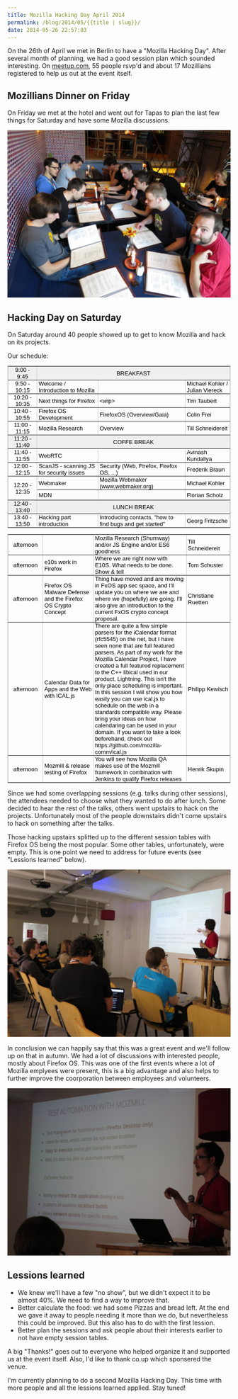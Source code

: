 ```yaml
---
title: Mozilla Hacking Day April 2014
permalink: /blog/2014/05/{{title | slug}}/
date: 2014-05-26 22:57:03
---
```


<div class="moz-text-html" lang="x-unicode">

On the 26th of April we met in Berlin to have a "Mozilla Hacking Day". After several month of planning, we had a good session plan which sounded interesting. On [meetup.com](http://meetup.com), 55 people rsvp'd and about 17 Mozillians registered to help us out at the event itself.

## Mozillians Dinner on Friday

On Friday we met at the hotel and went out for Tapas to plan the last few things for Saturday and have some Mozilla discussions.

[![Berlin_20140425_016_1280](/images/2014/05/Berlin_20140425_016_1280.jpg)](/images/2014/05/Berlin_20140425_016_1280.jpg)

## Hacking Day on Saturday

On Saturday around 40 people showed up to get to know Mozilla and hack on its projects.

Our schedule:

<table dir="ltr" style="table-layout: fixed; font-size: 13px; font-family: arial,sans,sans-serif; border-collapse: collapse; border: 1px solid #ccc;" border="1" cellspacing="0" cellpadding="0"><colgroup><col width="120" /><col width="252" /><col width="341" /><col width="147" /></colgroup>
<tbody>
<tr style="height: 23px;">
<td style="padding: 0px 3px 0px 3px; vertical-align: middle; background-color: #efefef; color: #000000; text-align: center; direction: ltr;">9:00 - 9:45</td>
<td style="padding: 0px 3px 0px 3px; vertical-align: middle; background-color: #efefef; color: #000000; text-align: center; direction: ltr;" colspan="3" rowspan="1">BREAKFAST</td>
</tr>
<tr style="height: 23px;">
<td style="padding: 0px 3px 0px 3px; vertical-align: middle; color: #000000; text-align: center; direction: ltr;">9:50 - 10:15</td>
<td style="padding: 0px 3px 0px 3px; vertical-align: middle; color: #000000; text-align: left; direction: ltr;">Welcome / Introduction to Mozilla</td>
<td style="padding: 0px 3px 0px 3px; vertical-align: middle;"></td>
<td style="padding: 0px 3px 0px 3px; vertical-align: middle; color: #000000; text-align: left; direction: ltr;">Michael Kohler / Julian Viereck</td>
</tr>
<tr style="height: 23px;">
<td style="padding: 0px 3px 0px 3px; vertical-align: middle; color: #000000; text-align: center; direction: ltr;">10:20 - 10:35</td>
<td style="padding: 0px 3px 0px 3px; vertical-align: middle; color: #000000; text-align: left; direction: ltr;">Next things for Firefox</td>
<td style="padding: 0px 3px 0px 3px; vertical-align: middle; color: #000000; text-align: left; direction: ltr;">&lt;wip&gt;</td>
<td style="padding: 0px 3px 0px 3px; vertical-align: middle; color: #000000; text-align: left; direction: ltr;">Tim Taubert</td>
</tr>
<tr style="height: 23px;">
<td style="padding: 0px 3px 0px 3px; vertical-align: middle; color: #000000; text-align: center; direction: ltr;">10:40 - 10:55</td>
<td style="padding: 0px 3px 0px 3px; vertical-align: middle; color: #000000; text-align: left; direction: ltr;">Firefox OS Development</td>
<td style="padding: 0px 3px 0px 3px; vertical-align: middle; color: #000000; text-align: left; direction: ltr;">FirefoxOS (Overview/Gaia)</td>
<td style="padding: 0px 3px 0px 3px; vertical-align: middle; color: #000000; text-align: left; direction: ltr;">Colin Frei</td>
</tr>
<tr style="height: 23px;">
<td style="padding: 0px 3px 0px 3px; vertical-align: middle; color: #000000; text-align: center; direction: ltr;">11:00 - 11:15</td>
<td style="padding: 0px 3px 0px 3px; vertical-align: middle; color: #000000; text-align: left; direction: ltr;">Mozilla Research</td>
<td style="padding: 0px 3px 0px 3px; vertical-align: middle; color: #000000; text-align: left; direction: ltr;">Overview</td>
<td style="padding: 0px 3px 0px 3px; vertical-align: middle; color: #000000; text-align: left; direction: ltr;">Till Schneidereit</td>
</tr>
<tr style="height: 23px;">
<td style="padding: 0px 3px 0px 3px; vertical-align: middle; background-color: #efefef; color: #000000; text-align: center; direction: ltr;">11:20 - 11:40</td>
<td style="padding: 0px 3px 0px 3px; vertical-align: middle; background-color: #efefef; color: #000000; text-align: center; direction: ltr;" colspan="3" rowspan="1">COFFE BREAK</td>
</tr>
<tr style="height: 23px;">
<td style="padding: 0px 3px 0px 3px; vertical-align: middle; color: #000000; text-align: center; direction: ltr;">11:40 - 11:55</td>
<td style="padding: 0px 3px 0px 3px; vertical-align: middle; color: #000000; text-align: left; direction: ltr;">WebRTC</td>
<td style="padding: 0px 3px 0px 3px; vertical-align: middle;"></td>
<td style="padding: 0px 3px 0px 3px; vertical-align: middle; color: #000000; text-align: left; direction: ltr;">Avinash Kundaliya</td>
</tr>
<tr style="height: 23px;">
<td style="padding: 0px 3px 0px 3px; vertical-align: middle; color: #000000; text-align: center; direction: ltr;">12:00 - 12:15</td>
<td style="padding: 0px 3px 0px 3px; vertical-align: middle; color: #000000; text-align: left; direction: ltr;">ScanJS - scanning JS for security issues</td>
<td style="padding: 0px 3px 0px 3px; vertical-align: middle; color: #000000; text-align: left; direction: ltr;">Security (Web, Firefox, Firefox OS, ...)</td>
<td style="padding: 0px 3px 0px 3px; vertical-align: middle; color: #000000; text-align: left; direction: ltr;">Frederik Braun</td>
</tr>
<tr style="height: 23px;">
<td style="padding: 0px 3px 0px 3px; vertical-align: middle; color: #000000; text-align: center; direction: ltr;" colspan="1" rowspan="2">
<div style="max-height: 45.5px;">12:20 - 12:35</div></td>
<td style="padding: 0px 3px 0px 3px; vertical-align: middle; color: #000000; text-align: left; direction: ltr;">Webmaker</td>
<td style="padding: 0px 3px 0px 3px; vertical-align: middle; color: #000000; text-align: left; direction: ltr;">Mozilla Webmaker (www.webmaker.org)</td>
<td style="padding: 0px 3px 0px 3px; vertical-align: middle; color: #000000; text-align: left; direction: ltr;">Michael Kohler</td>
</tr>
<tr style="height: 23px;">
<td style="padding: 0px 3px 0px 3px; vertical-align: middle; color: #000000; text-align: left; direction: ltr;">MDN</td>
<td style="padding: 0px 3px 0px 3px; vertical-align: middle;"></td>
<td style="padding: 0px 3px 0px 3px; vertical-align: middle; color: #000000; text-align: left; direction: ltr;">Florian Scholz</td>
</tr>
<tr style="height: 23px;">
<td style="padding: 0px 3px 0px 3px; vertical-align: middle; background-color: #efefef; color: #000000; text-align: center; direction: ltr;">12:40 - 13:40</td>
<td style="padding: 0px 3px 0px 3px; vertical-align: middle; background-color: #efefef; color: #000000; text-align: center; direction: ltr;" colspan="3" rowspan="1">LUNCH BREAK</td>
</tr>
<tr style="height: 23px;">
<td style="padding: 0px 3px 0px 3px; vertical-align: middle; color: #000000; text-align: center; direction: ltr;">13:40 - 13:50</td>
<td style="padding: 0px 3px 0px 3px; vertical-align: middle; color: #000000; text-align: left; direction: ltr;">Hacking part introduction</td>
<td style="padding: 0px 3px 0px 3px; vertical-align: middle; color: #000000; text-align: left; direction: ltr;">Introducing contacts, "how to find bugs and get started"</td>
<td style="padding: 0px 3px 0px 3px; vertical-align: middle; color: #000000; text-align: left; direction: ltr;">Georg Fritzsche</td>
</tr>
</tbody>
</table>
<table dir="ltr" style="table-layout: fixed; font-size: 13px; font-family: arial,sans,sans-serif; border-collapse: collapse; border: 1px solid #ccc;" border="1" cellspacing="0" cellpadding="0"><colgroup><col width="120" /><col width="252" /><col width="341" /><col width="147" /></colgroup>
<tbody>
<tr style="height: 17px;">
<td style="padding: 0px 3px 0px 3px; vertical-align: middle; color: #000000; text-align: center; direction: ltr;">afternoon</td>
<td style="padding: 0px 3px 0px 3px; vertical-align: middle;"></td>
<td style="padding: 0px 3px 0px 3px; vertical-align: bottom; color: #000000; text-align: left; direction: ltr;">Mozilla Research (Shumway) and/or JS Engine and/or ES6 goodness</td>
<td style="padding: 0px 3px 0px 3px; vertical-align: middle; color: #000000; text-align: left; direction: ltr;">Till Schneidereit</td>
</tr>
<tr style="height: 17px;">
<td style="padding: 0px 3px 0px 3px; vertical-align: middle; color: #000000; text-align: center; direction: ltr;">afternoon</td>
<td style="padding: 0px 3px 0px 3px; vertical-align: middle; color: #000000; text-align: left; direction: ltr;">e10s work in Firefox</td>
<td style="padding: 0px 3px 0px 3px; vertical-align: bottom; color: #000000; text-align: left; direction: ltr;">Where we are right now with E10S. What needs to be done. Show &amp; tell</td>
<td style="padding: 0px 3px 0px 3px; vertical-align: middle; color: #000000; text-align: left; direction: ltr;">Tom Schuster</td>
</tr>
<tr style="height: 17px;">
<td style="padding: 0px 3px 0px 3px; vertical-align: middle; color: #000000; text-align: center; direction: ltr;">afternoon</td>
<td style="padding: 0px 3px 0px 3px; vertical-align: middle; color: #000000; text-align: left; direction: ltr;">Firefox OS Malware Defense and the Firefox OS Crypto Concept</td>
<td style="padding: 0px 3px 0px 3px; vertical-align: top; color: #000000; text-align: left; direction: ltr;">Thing have moved and are moving in FxOS app sec space, and I'll update you on where we are and where we (hopefully) are going. I'll also give an introduction to the current FxOS crypto concept proposal.</td>
<td style="padding: 0px 3px 0px 3px; vertical-align: middle; color: #000000; text-align: left; direction: ltr;">Christiane Ruetten</td>
</tr>
<tr style="height: 17px;">
<td style="padding: 0px 3px 0px 3px; vertical-align: middle; color: #000000; text-align: center; direction: ltr;">afternoon</td>
<td style="padding: 0px 3px 0px 3px; vertical-align: middle; color: #000000; text-align: left; direction: ltr;">Calendar Data for Apps and the Web with ICAL.js</td>
<td style="padding: 0px 3px 0px 3px; vertical-align: bottom; color: #000000; text-align: left; direction: ltr;">There are quite a few simple parsers for the iCalendar format (rfc5545)
on the net, but I have seen none that are full featured parsers. As part of my work for the Mozilla Calendar Project, I have created a
full featured replacement to the C++ libical used in our product, Lightning. This isn't the only place scheduling is important. In this session I will show you how easily you can use ical.js to schedule on the web in a standards compatible way. Please bring your ideas on how calendaring can be used in your domain. If you want to take a look beforehand, check out https://github.com/mozilla-comm/ical.js</td>
<td style="padding: 0px 3px 0px 3px; vertical-align: middle; color: #000000; text-align: left; direction: ltr;">Philipp Kewisch</td>
</tr>
<tr style="height: 17px;">
<td style="padding: 0px 3px 0px 3px; vertical-align: middle; color: #000000; text-align: center; direction: ltr;">afternoon</td>
<td style="padding: 0px 3px 0px 3px; vertical-align: middle; color: #000000; text-align: left; direction: ltr;">Mozmill &amp; release testing of Firefox</td>
<td style="padding: 0px 3px 0px 3px; vertical-align: bottom; color: #000000; text-align: left; direction: ltr;">You will see how Mozilla QA makes use of the Mozmill framework in combination with Jenkins to qualify Firefox releases</td>
<td style="padding: 0px 3px 0px 3px; vertical-align: middle; color: #000000; text-align: left; direction: ltr;">Henrik Skupin</td>
</tr>
</tbody>
</table>

Since we had some overlapping sessions (e.g. talks during other sessions), the attendees needed to choose what they wanted to do after lunch. Some decided to hear the rest of the talks, others went upstairs to hack on the projects. Unfortunately most of the people downstairs didn't come upstairs to hack on something after the talks.

Those hacking upstairs splitted up to the different session tables with Firefox OS being the most popular. Some other tables, unfortunately, were empty. This is one point we need to address for future events (see "Lessions learned" below).

[![Berlin_20140426_01_1280](/images/2014/05/Berlin_20140426_01_1280.jpg)](/images/2014/05/Berlin_20140426_01_1280.jpg)

In conclusion we can happily say that this was a great event and we'll follow up on that in autumn. We had a lot of discussions with interested people, mostly about Firefox OS. This was one of the first events where a lot of Mozilla emplyees were present, this is a big advantage and also helps to further improve the coorporation between employees and volunteers.

[![Berlin_20140426_02_1280](/images/2014/05/Berlin_20140426_02_1280.jpg)](/images/2014/05/Berlin_20140426_02_1280.jpg)

## Lessions learned

*   We knew we'll have a few "no show", but we didn't expect it to be almost 40%. We need to find a way to improve that.
*   Better calculate the food: we had some Pizzas and bread left. At the end we gave it away to people needing it more than we do, but nevertheless this could be improved. But this also has to do with the first lession.
*   Better plan the sessions and ask people about their interests earlier to not have empty session tables.

A big "Thanks!" goes out to everyone who helped organize it and supported us at the event itself. Also, I'd like to thank co.up which sponsered the venue.

I'm currently planning to do a second Mozilla Hacking Day. This time with more people and all the lessions learned applied. Stay tuned!
